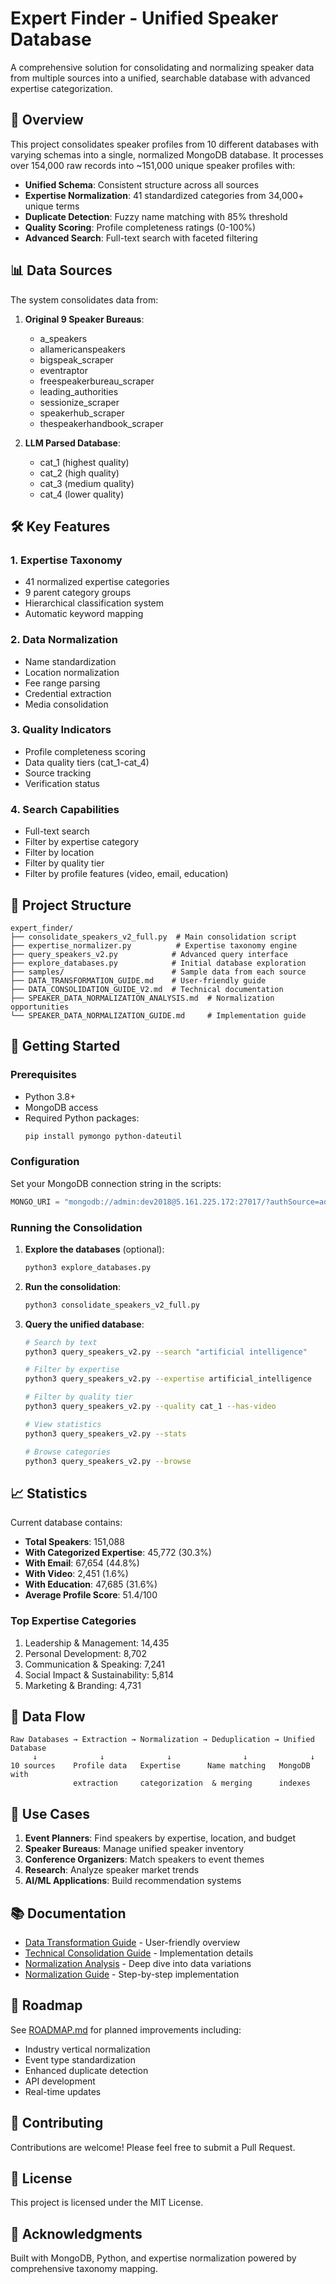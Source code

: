 # Expert Finder - Unified Speaker Database

A comprehensive solution for consolidating and normalizing speaker data from multiple sources into a unified, searchable database with advanced expertise categorization.

## 🚀 Overview

This project consolidates speaker profiles from 10 different databases with varying schemas into a single, normalized MongoDB database. It processes over 154,000 raw records into ~151,000 unique speaker profiles with:

- **Unified Schema**: Consistent structure across all sources
- **Expertise Normalization**: 41 standardized categories from 34,000+ unique terms
- **Duplicate Detection**: Fuzzy name matching with 85% threshold
- **Quality Scoring**: Profile completeness ratings (0-100%)
- **Advanced Search**: Full-text search with faceted filtering

## 📊 Data Sources

The system consolidates data from:

1. **Original 9 Speaker Bureaus**:
   - a_speakers
   - allamericanspeakers
   - bigspeak_scraper
   - eventraptor
   - freespeakerbureau_scraper
   - leading_authorities
   - sessionize_scraper
   - speakerhub_scraper
   - thespeakerhandbook_scraper

2. **LLM Parsed Database**:
   - cat_1 (highest quality)
   - cat_2 (high quality)
   - cat_3 (medium quality)
   - cat_4 (lower quality)

## 🛠️ Key Features

### 1. Expertise Taxonomy
- 41 normalized expertise categories
- 9 parent category groups
- Hierarchical classification system
- Automatic keyword mapping

### 2. Data Normalization
- Name standardization
- Location normalization
- Fee range parsing
- Credential extraction
- Media consolidation

### 3. Quality Indicators
- Profile completeness scoring
- Data quality tiers (cat_1-cat_4)
- Source tracking
- Verification status

### 4. Search Capabilities
- Full-text search
- Filter by expertise category
- Filter by location
- Filter by quality tier
- Filter by profile features (video, email, education)

## 📁 Project Structure

```
expert_finder/
├── consolidate_speakers_v2_full.py  # Main consolidation script
├── expertise_normalizer.py          # Expertise taxonomy engine
├── query_speakers_v2.py            # Advanced query interface
├── explore_databases.py            # Initial database exploration
├── samples/                        # Sample data from each source
├── DATA_TRANSFORMATION_GUIDE.md    # User-friendly guide
├── DATA_CONSOLIDATION_GUIDE_V2.md  # Technical documentation
├── SPEAKER_DATA_NORMALIZATION_ANALYSIS.md  # Normalization opportunities
└── SPEAKER_DATA_NORMALIZATION_GUIDE.md     # Implementation guide
```

## 🚦 Getting Started

### Prerequisites

- Python 3.8+
- MongoDB access
- Required Python packages:
  ```bash
  pip install pymongo python-dateutil
  ```

### Configuration

Set your MongoDB connection string in the scripts:
```python
MONGO_URI = "mongodb://admin:dev2018@5.161.225.172:27017/?authSource=admin"
```

### Running the Consolidation

1. **Explore the databases** (optional):
   ```bash
   python3 explore_databases.py
   ```

2. **Run the consolidation**:
   ```bash
   python3 consolidate_speakers_v2_full.py
   ```

3. **Query the unified database**:
   ```bash
   # Search by text
   python3 query_speakers_v2.py --search "artificial intelligence"
   
   # Filter by expertise
   python3 query_speakers_v2.py --expertise artificial_intelligence
   
   # Filter by quality tier
   python3 query_speakers_v2.py --quality cat_1 --has-video
   
   # View statistics
   python3 query_speakers_v2.py --stats
   
   # Browse categories
   python3 query_speakers_v2.py --browse
   ```

## 📈 Statistics

Current database contains:
- **Total Speakers**: 151,088
- **With Categorized Expertise**: 45,772 (30.3%)
- **With Email**: 67,654 (44.8%)
- **With Video**: 2,451 (1.6%)
- **With Education**: 47,685 (31.6%)
- **Average Profile Score**: 51.4/100

### Top Expertise Categories
1. Leadership & Management: 14,435
2. Personal Development: 8,702
3. Communication & Speaking: 7,241
4. Social Impact & Sustainability: 5,814
5. Marketing & Branding: 4,731

## 🔄 Data Flow

```
Raw Databases → Extraction → Normalization → Deduplication → Unified Database
     ↓              ↓              ↓                ↓              ↓
10 sources    Profile data   Expertise      Name matching   MongoDB with
              extraction     categorization  & merging      indexes
```

## 🎯 Use Cases

1. **Event Planners**: Find speakers by expertise, location, and budget
2. **Speaker Bureaus**: Manage unified speaker inventory
3. **Conference Organizers**: Match speakers to event themes
4. **Research**: Analyze speaker market trends
5. **AI/ML Applications**: Build recommendation systems

## 📚 Documentation

- [Data Transformation Guide](DATA_TRANSFORMATION_GUIDE.md) - User-friendly overview
- [Technical Consolidation Guide](DATA_CONSOLIDATION_GUIDE_V2.md) - Implementation details
- [Normalization Analysis](SPEAKER_DATA_NORMALIZATION_ANALYSIS.md) - Deep dive into data variations
- [Normalization Guide](SPEAKER_DATA_NORMALIZATION_GUIDE.md) - Step-by-step implementation

## 🚧 Roadmap

See [ROADMAP.md](ROADMAP.md) for planned improvements including:
- Industry vertical normalization
- Event type standardization
- Enhanced duplicate detection
- API development
- Real-time updates

## 🤝 Contributing

Contributions are welcome! Please feel free to submit a Pull Request.

## 📝 License

This project is licensed under the MIT License.

## 🙏 Acknowledgments

Built with MongoDB, Python, and expertise normalization powered by comprehensive taxonomy mapping.